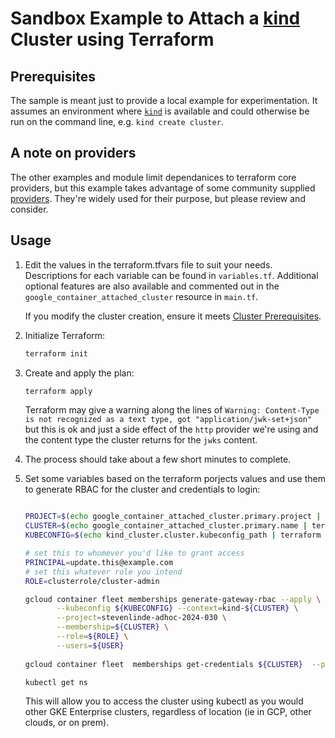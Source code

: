 # Sandbox Example to Attach a [kind](https://kind.sigs.k8s.io/) Cluster using Terraform

## Prerequisites
The sample is meant just to provide a local example for experimentation. It assumes an environment where [`kind`](https://kind.sigs.k8s.io/) is available and could otherwise be run on the command line, e.g. `kind create cluster`.

## A note on providers

The other examples and module limit dependanices to terraform core providers, but this example takes advantage of some community supplied [providers](provider.tf). They're widely used for their purpose, but please review and consider.

## Usage

1. Edit the values in the terraform.tfvars file to suit your needs. Descriptions for each variable
  can be found in `variables.tf`. Additional optional features are also available and commented out
  in the `google_container_attached_cluster` resource in `main.tf`.

    If you modify the cluster creation, ensure it meets
  [Cluster Prerequisites](https://cloud.google.com/anthos/clusters/docs/multi-cloud/attached/eks/reference/cluster-prerequisites).
1. Initialize Terraform:
    ```bash
    terraform init
    ```
1. Create and apply the plan:
    ```bash
    terraform apply
    ```
    Terraform may give a warning along the lines of `Warning: Content-Type is not recognized as a text type, got "application/jwk-set+json"` but this is ok and just a side effect of the `http` provider we're using and the content type the cluster returns for the `jwks` content.
1. The process should take about a few short minutes to complete.
1. Set some variables based on the terraform porjects values and use them to generate RBAC for the cluster and credentials to login:
    ```bash

    PROJECT=$(echo google_container_attached_cluster.primary.project | terraform console | tr -d '"')
    CLUSTER=$(echo google_container_attached_cluster.primary.name | terraform console | tr -d '"')
    KUBECONFIG=$(echo kind_cluster.cluster.kubeconfig_path | terraform console | tr -d '"')

    # set this to whomever you'd like to grant access
    PRINCIPAL=update.this@example.com
    # set this whatever role you intend
    ROLE=clusterrole/cluster-admin

    gcloud container fleet memberships generate-gateway-rbac --apply \
           --kubeconfig ${KUBECONFIG} --context=kind-${CLUSTER} \
           --project=stevenlinde-adhoc-2024-030 \
           --membership=${CLUSTER} \
           --role=${ROLE} \
           --users=${USER}
           
    gcloud container fleet  memberships get-credentials ${CLUSTER}  --project ${PROJECT} 
    
    kubectl get ns

    ```
    This will allow you to access the cluster using kubectl as you would other GKE Enterprise clusters, regardless of location (ie in GCP, other clouds, or on prem).



